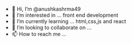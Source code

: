 - 👋 Hi, I’m @anushkashrma49
- 👀 I’m interested in ... front end development
- 🌱 I’m currently learning ... html,css,js and react
- 💞️ I’m looking to collaborate on ...
- 📫 How to reach me ...

<!---
anushkashrma49/anushkashrma49 is a ✨ special ✨ repository because its `README.md` (this file) appears on your GitHub profile.
You can click the Preview link to take a look at your changes.
--->
